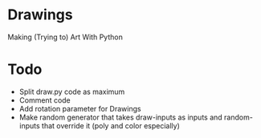 # Drawings
Making (Trying to) Art With Python

# Todo

- Split draw.py code as maximum
- Comment code
- Add rotation parameter for Drawings
- Make random generator that takes draw-inputs as inputs and random-inputs that override it (poly and color especially)
